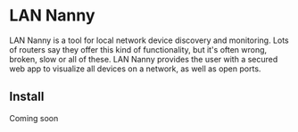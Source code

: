 # LAN Nanny
LAN Nanny is a tool for local network device discovery and monitoring. Lots of routers say they offer this kind of functionality, but it's often wrong, broken, slow or all of these. LAN Nanny provides the user with a secured web app to visualize all devices on a network, as well as open ports.

## Install
Coming soon